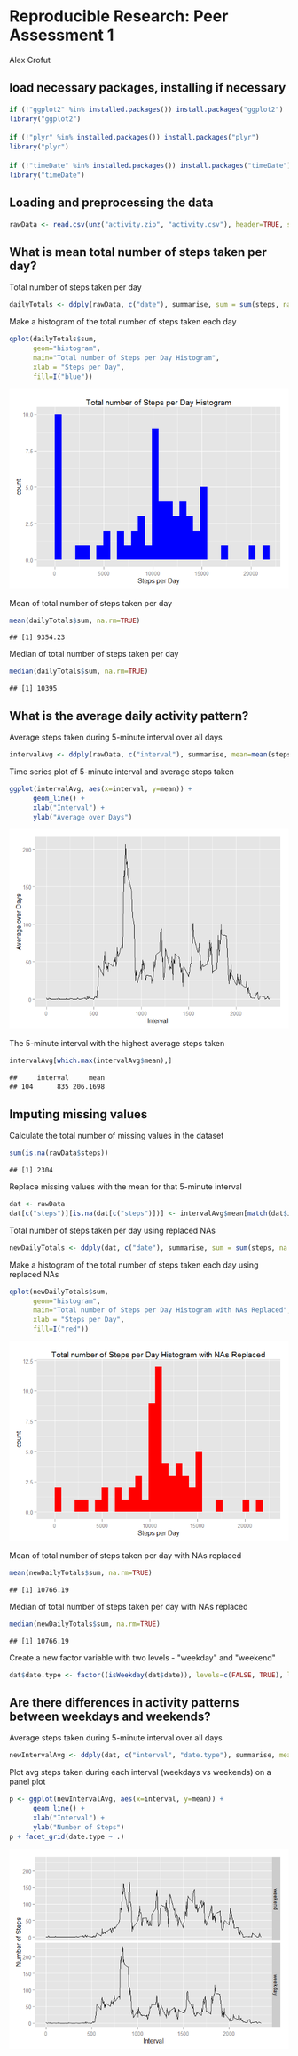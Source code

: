 # Reproducible Research: Peer Assessment 1
Alex Crofut  

## load necessary packages, installing if necessary

```r
if (!"ggplot2" %in% installed.packages()) install.packages("ggplot2")
library("ggplot2")

if (!"plyr" %in% installed.packages()) install.packages("plyr")
library("plyr")

if (!"timeDate" %in% installed.packages()) install.packages("timeDate")
library("timeDate")
```


## Loading and preprocessing the data

```r
rawData <- read.csv(unz("activity.zip", "activity.csv"), header=TRUE, sep=",")
```


## What is mean total number of steps taken per day?
Total number of steps taken per day

```r
dailyTotals <- ddply(rawData, c("date"), summarise, sum = sum(steps, na.rm=TRUE))
```

Make a histogram of the total number of steps taken each day

```r
qplot(dailyTotals$sum,
      geom="histogram",
      main="Total number of Steps per Day Histogram",
      xlab = "Steps per Day",
      fill=I("blue"))
```

![](PA1_template_files/figure-html/unnamed-chunk-4-1.png)

Mean of total number of steps taken per day

```r
mean(dailyTotals$sum, na.rm=TRUE)
```

```
## [1] 9354.23
```

Median of total number of steps taken per day

```r
median(dailyTotals$sum, na.rm=TRUE)
```

```
## [1] 10395
```


## What is the average daily activity pattern?
Average steps taken during 5-minute interval over all days

```r
intervalAvg <- ddply(rawData, c("interval"), summarise, mean=mean(steps, na.rm=TRUE))
```

Time series plot of 5-minute interval and average steps taken

```r
ggplot(intervalAvg, aes(x=interval, y=mean)) + 
      geom_line() +
      xlab("Interval") +
      ylab("Average over Days")
```

![](PA1_template_files/figure-html/unnamed-chunk-8-1.png)

The 5-minute interval with the highest average steps taken

```r
intervalAvg[which.max(intervalAvg$mean),]
```

```
##     interval     mean
## 104      835 206.1698
```

## Imputing missing values
Calculate the total number of missing values in the dataset

```r
sum(is.na(rawData$steps))
```

```
## [1] 2304
```

Replace missing values with the mean for that 5-minute interval

```r
dat <- rawData
dat[c("steps")][is.na(dat[c("steps")])] <- intervalAvg$mean[match(dat$interval,intervalAvg$interval)][is.na(dat[c("steps")])]
```

Total number of steps taken per day using replaced NAs

```r
newDailyTotals <- ddply(dat, c("date"), summarise, sum = sum(steps, na.rm=TRUE))
```

Make a histogram of the total number of steps taken each day using replaced NAs

```r
qplot(newDailyTotals$sum,
      geom="histogram",
      main="Total number of Steps per Day Histogram with NAs Replaced",
      xlab = "Steps per Day",
      fill=I("red"))
```

![](PA1_template_files/figure-html/unnamed-chunk-13-1.png)

Mean of total number of steps taken per day with NAs replaced

```r
mean(newDailyTotals$sum, na.rm=TRUE)
```

```
## [1] 10766.19
```

Median of total number of steps taken per day with NAs replaced

```r
median(newDailyTotals$sum, na.rm=TRUE)
```

```
## [1] 10766.19
```

Create a new factor variable with two levels - "weekday" and "weekend"

```r
dat$date.type <- factor((isWeekday(dat$date)), levels=c(FALSE, TRUE), labels=c("weekend", "weekday"))
```

## Are there differences in activity patterns between weekdays and weekends?
Average steps taken during 5-minute interval over all days

```r
newIntervalAvg <- ddply(dat, c("interval", "date.type"), summarise, mean=mean(steps, na.rm=TRUE))
```

Plot avg steps taken during each interval (weekdays vs weekends) on a panel plot

```r
p <- ggplot(newIntervalAvg, aes(x=interval, y=mean)) + 
      geom_line() +
      xlab("Interval") +
      ylab("Number of Steps")
p + facet_grid(date.type ~ .)
```

![](PA1_template_files/figure-html/unnamed-chunk-18-1.png)
